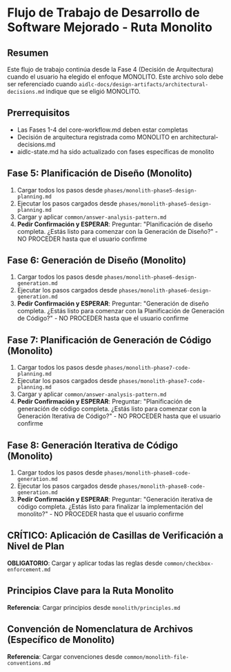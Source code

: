 # Flujo de Trabajo de Desarrollo de Software Mejorado - Ruta Monolito

## Resumen
Este flujo de trabajo continúa desde la Fase 4 (Decisión de Arquitectura) cuando el usuario ha elegido el enfoque MONOLITO.
Este archivo solo debe ser referenciado cuando `aidlc-docs/design-artifacts/architectural-decisions.md` indique que se eligió MONOLITO.

## Prerrequisitos
- Las Fases 1-4 del core-workflow.md deben estar completas
- Decisión de arquitectura registrada como MONOLITO en architectural-decisions.md
- aidlc-state.md ha sido actualizado con fases específicas de monolito

## Fase 5: Planificación de Diseño (Monolito)
1. Cargar todos los pasos desde `phases/monolith-phase5-design-planning.md`
2. Ejecutar los pasos cargados desde `phases/monolith-phase5-design-planning.md`
3. Cargar y aplicar `common/answer-analysis-pattern.md`
4. **Pedir Confirmación y ESPERAR**: Preguntar: "Planificación de diseño completa. ¿Estás listo para comenzar con la Generación de Diseño?" - NO PROCEDER hasta que el usuario confirme

## Fase 6: Generación de Diseño (Monolito)
1. Cargar todos los pasos desde `phases/monolith-phase6-design-generation.md`
2. Ejecutar los pasos cargados desde `phases/monolith-phase6-design-generation.md`
3. **Pedir Confirmación y ESPERAR**: Preguntar: "Generación de diseño completa. ¿Estás listo para comenzar con la Planificación de Generación de Código?" - NO PROCEDER hasta que el usuario confirme

## Fase 7: Planificación de Generación de Código (Monolito)
1. Cargar todos los pasos desde `phases/monolith-phase7-code-planning.md`
2. Ejecutar los pasos cargados desde `phases/monolith-phase7-code-planning.md`
3. Cargar y aplicar `common/answer-analysis-pattern.md`
4. **Pedir Confirmación y ESPERAR**: Preguntar: "Planificación de generación de código completa. ¿Estás listo para comenzar con la Generación Iterativa de Código?" - NO PROCEDER hasta que el usuario confirme

## Fase 8: Generación Iterativa de Código (Monolito)
1. Cargar todos los pasos desde `phases/monolith-phase8-code-generation.md`
2. Ejecutar los pasos cargados desde `phases/monolith-phase8-code-generation.md`
3. **Pedir Confirmación y ESPERAR**: Preguntar: "Generación iterativa de código completa. ¿Estás listo para finalizar la implementación del monolito?" - NO PROCEDER hasta que el usuario confirme

## CRÍTICO: Aplicación de Casillas de Verificación a Nivel de Plan
**OBLIGATORIO**: Cargar y aplicar todas las reglas desde `common/checkbox-enforcement.md`

## Principios Clave para la Ruta Monolito
**Referencia**: Cargar principios desde `monolith/principles.md`

## Convención de Nomenclatura de Archivos (Específico de Monolito)
**Referencia**: Cargar convenciones desde `common/monolith-file-conventions.md`